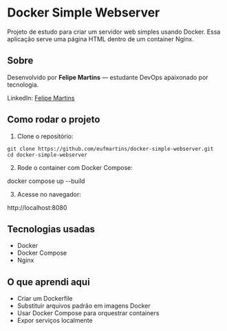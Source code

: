 # Docker Simple Webserver

Projeto de estudo para criar um servidor web simples usando Docker. Essa aplicação serve uma página HTML dentro de um container Nginx.

## Sobre

Desenvolvido por **Felipe Martins** — estudante DevOps apaixonado por tecnologia.

LinkedIn: [Felipe Martins](https://linkedin.com/in/eufmartins)

## Como rodar o projeto

1. Clone o repositório:
   
```
git clone https://github.com/eufmartins/docker-simple-webserver.git 
cd docker-simple-webserver
```

2. Rode o container com Docker Compose:

docker compose up --build

3. Acesse no navegador:
   
http://localhost:8080

## Tecnologias usadas

- Docker
- Docker Compose
- Nginx

## O que aprendi aqui

- Criar um Dockerfile
- Substituir arquivos padrão em imagens Docker
- Usar Docker Compose para orquestrar containers
- Expor serviços localmente
